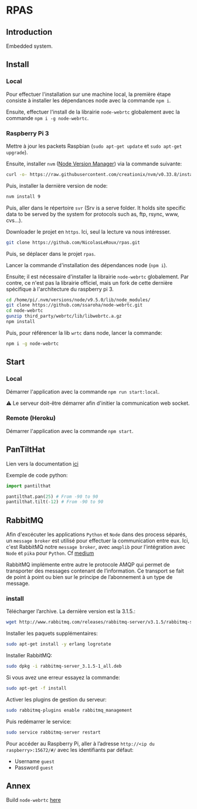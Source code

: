 # RPAS

## Introduction

Embedded system.


## Install

### Local

Pour effectuer l'installation sur une machine local, la première étape consiste à
installer les dépendances node avec la commande `npm i`.

Ensuite, effectuer l'install de la librairie `node-webrtc` globalement avec la
commande `npm i -g node-webrtc`.


### Raspberry Pi 3

Mettre à jour les packets Raspbian (`sudo apt-get update` et `sudo apt-get upgrade`).

Ensuite, installer `nvm` ([Node Version Manager](https://github.com/creationix/nvm))
via la commande suivante:

```sh
curl -o- https://raw.githubusercontent.com/creationix/nvm/v0.33.8/install.sh | bash
```

Puis, installer la dernière version de node:

```sh
nvm install 9
```

Puis, aller dans le répertoire `svr` (Srv is a serve folder. It holds site specific
data to be served by the system for protocols such as, ftp, rsync, www, cvs...).

Downloader le projet en `https`. Ici, seul la lecture va nous intéresser.

```sh
git clone https://github.com/NicolasLeRoux/rpas.git
```

Puis, se déplacer dans le projet `rpas`.

Lancer la commande d'installation des dépendances node (`npm i`).

Ensuite; il est nécessaire d'installer la librairie `node-webrtc` globalement. Par
contre, ce n'est pas la librairie officiel, mais un fork de cette dernière spécifique
à l'architecture du raspberry pi 3.

```sh
cd /home/pi/.nvm/versions/node/v9.5.0/lib/node_modules/
git clone https://github.com/ssaroha/node-webrtc.git
cd node-webrtc
gunzip third_party/webrtc/lib/libwebrtc.a.gz
npm install
```

Puis, pour référencer la lib `wrtc` dans node, lancer la commande:

```sh
npm i -g node-webrtc
```


## Start

### Local

Démarrer l'application avec la commande ``npm run start:local``.

:warning: Le serveur doit-être démarrer afin d'initier la communication web socket.


### Remote (Heroku)

Démarrer l'application avec la commande ``npm start``.


## PanTiltHat

Lien vers la documentation [ici](http://docs.pimoroni.com/pantilthat/)

Exemple de code python:

```python
import pantilthat

pantilthat.pan(25) # From -90 to 90
pantilthat.tilt(-12) # From -90 to 90
```


## RabbitMQ

Afin d'excécuter les applications `Python` et `Node` dans des process séparés, un
`message broker` est utilisé pour effectuer la communication entre eux. Ici, c'est
RabbitMQ notre `message broker`, avec `amqplib` pour l'intégration avec `Node` et
`pika` pour `Python`. Cf [medium](https://medium.com/@HolmesLaurence/integrating-node-and-python-6b8454bfc272)

RabbitMQ implémente entre autre le protocole AMQP qui permet de transporter des
messages contenant de l’information. Ce transport se fait de point à point ou bien
sur le principe de l’abonnement à un type de message.


### install

Télécharger l’archive. La dernière version est la 3.1.5.:

```sh
wget http://www.rabbitmq.com/releases/rabbitmq-server/v3.1.5/rabbitmq-server_3.1.5-1_all.deb
```

Installer les paquets supplémentaires:

```sh
sudo apt-get install -y erlang logrotate
```

Installer RabbitMQ:

```sh
sudo dpkg -i rabbitmq-server_3.1.5-1_all.deb
```

Si vous avez une erreur essayez la commande:

```sh
sudo apt-get -f install
```

Activer les plugins de gestion du serveur:

```sh
sudo rabbitmq-plugins enable rabbitmq_management
```

Puis redémarrer le service:

```sh
sudo service rabbitmq-server restart
```

Pour accéder au Raspberry Pi, aller à l’adresse `http://<ip du raspberry>:15672/#/`
avec les identifiants par défaut:
- Username `guest`
- Password `guest`


## Annex

Build `node-webrtc` [here](https://github.com/js-platform/node-webrtc/wiki/Building)
